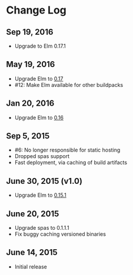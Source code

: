 # Change Log

## Sep 19, 2016

- Upgrade to Elm 0.17.1

## May 19, 2016

- Upgrade Elm to [0.17](http://elm-lang.org/blog/farewell-to-frp)
- #12: Make Elm available for other buildpacks 

## Jan 20, 2016

- Upgrade Elm to [0.16](http://elm-lang.org/blog/compilers-as-assistants)

## Sep 5, 2015

- #6: No longer responsible for static hosting
- Dropped spas support
- Fast deployment, via caching of build artifacts

## June 30, 2015 (v1.0)

- Upgrade Elm to [0.15.1](http://elm-lang.org/blog/compiler-errors-for-humans)

## June 20, 2015

- Upgrade spas to 0.1.1.1
- Fix buggy caching versioned binaries

## June 14, 2015

- Initial release
